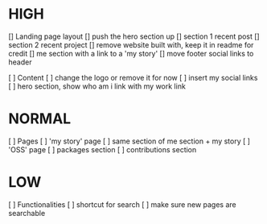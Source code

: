 # HIGH

[] Landing page layout
    [] push the hero section up
    [] section 1 recent post
    [] section 2 recent project
    [] remove website built with, keep it in readme for credit
    [] me section with a link to a 'my story'
    [] move footer social links to header

[ ] Content
    [ ] change the logo or remove it for now
    [ ] insert my social links
    [ ] hero section, show who am i link with my work link

# NORMAL

[ ] Pages
    [ ] 'my story' page
        [ ] same section of me section + my story
    [ ] 'OSS' page
        [ ] packages section
        [ ] contributions section

# LOW

[ ] Functionalities
    [ ] shortcut for search
    [ ] make sure new pages are searchable
